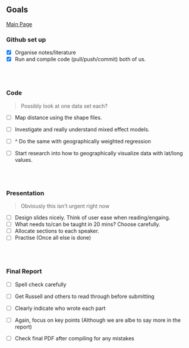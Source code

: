 ## Goals

[Main Page](https://github.com/Artixis/Maths_Project/blob/main/README.md)

 ### Github set up
- [x] Organise notes/literature
- [x] Run and compile code (pull/push/commit) both of us.

<br/><br/>

### Code 

> Possibly look at one data set each?

- [ ] Map distance using the shape files.
- [ ] Investigate and really understand mixed effect models.
- [ ] ^ Do the same with geographically weighted regression
- [ ] Start research into how to geographically visualize data with lat/long values.


<br/><br/>

### Presentation

> Obviously this isn't urgent right now

- [ ] Design slides nicely. Think of user ease when reading/engaing.
- [ ] What needs to/can be taught in 20 mins? Choose carefully.
- [ ] Allocate sections to each speaker.
- [ ] Practise (Once all else is done)

<br/><br/>

### Final Report 

- [ ] Spell check carefully
- [ ] Get Russell and others to read through before submitting 
- [ ] Clearly indicate who wrote each part
- [ ] Again, focus on key points (Although we are albe to say more in the report)
- [ ] Check final PDF after compiling for any mistakes

